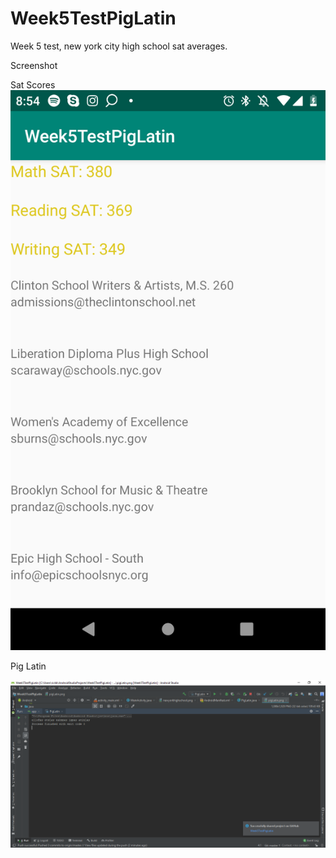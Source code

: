 # Week5TestPigLatin
Week 5 test, new york city high school sat averages.


Screenshot

Sat Scores
![alt text](https://github.com/elufire/Week5TestPigLatin/blob/master/newyorkhighschool.png)




Pig Latin

![alt text](https://github.com/elufire/Week5TestPigLatin/blob/master/pig.png)
